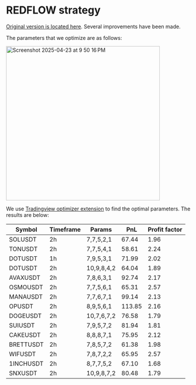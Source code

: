 # REDFLOW strategy

[Original version is located here](https://gist.github.com/CryptoMF/11fb235322c1cc0a635c3133dd95f404/#file-mf_redflow_strategy). Several improvements have been made.

The parameters that we optimize are as follows:

<img width="420" alt="Screenshot 2025-04-23 at 9 50 16 PM" src="https://github.com/user-attachments/assets/394b280e-86bf-4639-ac73-88b14feacdf9" />

We use [Tradingview optimizer extension](https://github.com/OptiPie/tradingview-optimizer-extension) to find the optimal parameters. The results are below:

| Symbol | Timeframe | Params | PnL | Profit factor | 
| --- | --- | --- | --- | --- |
| SOLUSDT | 2h | 7,7,5,2,1 | 67.44 | 1.96
| TONUSDT | 2h | 7,7,5,4,1 | 58.61 | 2.24
| DOTUSDT | 1h | 7,9,5,3,1 | 71.99 | 2.02
| DOTUSDT | 2h | 10,9,8,4,2 | 64.04 | 1.89
| AVAXUSDT | 2h | 7,8,6,3,1 | 92.74 | 2.17
| OSMOUSDT | 2h | 7,7,5,6,1 | 65.31 | 2.57
| MANAUSDT | 2h | 7,7,6,7,1 | 99.14 | 2.13
| OPUSDT | 2h | 8,9,5,6,1 | 113.85 | 2.16
| DOGEUSDT | 2h | 10,7,6,7,2 | 76.58 | 1.79
| SUIUSDT | 2h | 7,9,5,7,2 | 81.94 | 1.81
| CAKEUSDT | 2h | 8,8,8,7,1 | 75.95 | 2.12
| BRETTUSDT | 2h | 7,8,5,7,2 | 61.38 | 1.98
| WIFUSDT | 2h | 7,8,7,2,2 | 65.95 | 2.57
| 1INCHUSDT | 2h | 8,7,7,5,2 | 67.10 | 1.68
| SNXUSDT | 2h | 10,9,8,7,2 | 80.48 | 1.79
